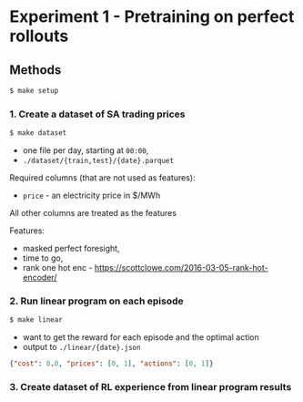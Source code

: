 # Experiment 1 - Pretraining on perfect rollouts

## Methods

```bash
$ make setup
```

### 1. Create a dataset of SA trading prices

```bash
$ make dataset
```

- one file per day, starting at `00:00`,
- `./dataset/{train,test}/{date}.parquet`

Required columns (that are not used as features):
- `price` - an electricity price in $/MWh

All other columns are treated as the features

Features:
- masked perfect foresight,
- time to go,
- rank one hot enc - https://scottclowe.com/2016-03-05-rank-hot-encoder/


### 2. Run linear program on each episode

```python
$ make linear
```

- want to get the reward for each episode and the optimal action
- output to `./linear/{date}.json`

```json
{"cost": 0.0, "prices": [0, 1], "actions": [0, 1]}
```


### 3. Create dataset of RL experience from linear program results
